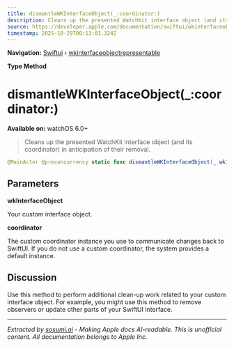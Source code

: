 ```yaml
---
title: dismantleWKInterfaceObject(_:coordinator:)
description: Cleans up the presented WatchKit interface object (and its coordinator) in anticipation of their removal.
source: https://developer.apple.com/documentation/swiftui/wkinterfaceobjectrepresentable/dismantlewkinterfaceobject(_:coordinator:)
timestamp: 2025-10-29T00:13:01.324Z
---
```


**Navigation:** [Swiftui](/documentation/swiftui) › [wkinterfaceobjectrepresentable](/documentation/swiftui/wkinterfaceobjectrepresentable)

**Type Method**

# dismantleWKInterfaceObject(_:coordinator:)

**Available on:** watchOS 6.0+

> Cleans up the presented WatchKit interface object (and its coordinator) in anticipation of their removal.

```swift
@MainActor @preconcurrency static func dismantleWKInterfaceObject(_ wkInterfaceObject: Self.WKInterfaceObjectType, coordinator: Self.Coordinator)
```

## Parameters

**wkInterfaceObject**

Your custom interface object.



**coordinator**

The custom coordinator instance you use to communicate changes back to SwiftUI. If you do not use a custom coordinator, the system provides a default instance.



## Discussion

Use this method to perform additional clean-up work related to your custom interface object. For example, you might use this method to remove observers or update other parts of your SwiftUI interface.

---

*Extracted by [sosumi.ai](https://sosumi.ai) - Making Apple docs AI-readable.*
*This is unofficial content. All documentation belongs to Apple Inc.*
